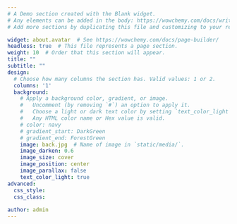```yaml
---
# A Demo section created with the Blank widget.
# Any elements can be added in the body: https://wowchemy.com/docs/writing-markdown-latex/
# Add more sections by duplicating this file and customizing to your requirements.

widget: about.avatar  # See https://wowchemy.com/docs/page-builder/
headless: true  # This file represents a page section.
weight: 10  # Order that this section will appear.
title: ""
subtitle: ""
design:
  # Choose how many columns the section has. Valid values: 1 or 2.
  columns: '1'
  background:
    # Apply a background color, gradient, or image.
    #   Uncomment (by removing `#`) an option to apply it.
    #   Choose a light or dark text color by setting `text_color_light`.
    #   Any HTML color name or Hex value is valid.
    # color: navy
    # gradient_start: DarkGreen
    # gradient_end: ForestGreen
    image: back.jpg  # Name of image in `static/media/`.
    image_darken: 0.6
    image_size: cover
    image_position: center
    image_parallax: false
    text_color_light: true
advanced:
  css_style:
  css_class: 
  
author: admin
---
```




